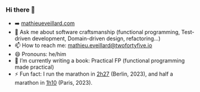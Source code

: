 ### Hi there 👋

<!--
**mathieueveillard/mathieueveillard** is a ✨ _special_ ✨ repository because its `README.md` (this file) appears on your GitHub profile.
-->

- ➡️ [mathieueveillard.com](http://www.mathieueveillard.com/)
- 💬 Ask me about software craftsmanship (functional programming, Test-driven development, Domain-driven design, refactoring…)
- 📫 How to reach me: [mathieu.eveillard@twofortyfive.io](mathieu.eveillard@twofortyfive.io)
- 😄 Pronouns: he/him
- 🔭 I’m currently writing a book: Practical FP (functional programming made practical)
- ⚡ Fun fact: I run the marathon in [2h27](https://berlin.r.mikatiming.com/2023/?content=detail&fpid=search&pid=search&idp=HCH3C0OH74159&lang=DE&event=BML&event_main_group=BMW+BERLIN+MARATHON&search%5Bname%5D=Eveillard&search_event=BML) (Berlin, 2023), and half a marathon in [1h10](https://resultscui.active.com/participants/43182862) (Paris, 2023).
